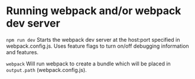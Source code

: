 # Running webpack and/or webpack dev server

`npm run dev`
Starts the webpack dev server at the host:port specified in webpack.config.js.
Uses feature flags to turn on/off debugging information and features.

`webpack`
Will run webpack to create a bundle which will be placed in `output.path` (webpack.config.js).

